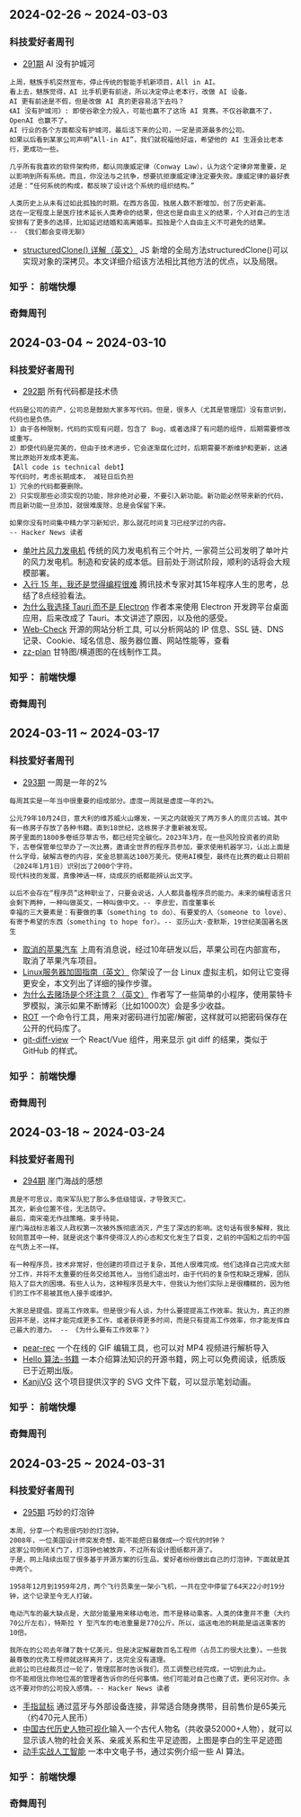 ## 2024-02-26 ~ 2024-03-03
### 科技爱好者周刊
* [291期](https://github.com/ruanyf/weekly/blob/master/docs/issue-291.md) AI 没有护城河
```
上周，魅族手机突然宣布，停止传统的智能手机新项目，All in AI。
看上去，魅族觉得，AI 比手机更有前途，所以决定停止老本行，改做 AI 设备。
AI 更有前途是不假，但是改做 AI 真的更容易活下去吗？
《AI 没有护城河》: 即使谷歌全力投入，可能也赢不了这场 AI 竞赛。不仅谷歌赢不了，OpenAI 也赢不了。
AI 行业的各个方面都没有护城河，最后活下来的公司，一定是资源最多的公司。
如果以后看到某家公司声明“All-in AI”，我们就祝福他好运，希望他的 AI 生涯会比老本行，更成功一些。

几乎所有我喜欢的软件架构师，都认同康威定律（Conway Law），认为这个定律非常重要，足以影响到所有系统。而且，你没法与之抗争，想要抗拒康威定律注定要失败。康威定律的最好表述是：“任何系统的构成，都反映了设计这个系统的组织结构。”

人类历史上从未有过如此孤独的时期。在西方各国，独居人数不断增加，创了历史新高。
这在一定程度上是医疗技术延长人类寿命的结果，但这也是自由主义的结果，个人对自己的生活安排有了更多的选择，比如延迟结婚和高离婚率。孤独是个人自由主义不可避免的结果。
-- 《我们都会变得无聊》
```
* [structuredClone() 详解（英文）](https://www.builder.io/blog/structured-clone) JS 新增的全局方法structuredClone()可以实现对象的深拷贝。本文详细介绍该方法相比其他方法的优点，以及局限。

### 知乎： 前端快爆

### 奇舞周刊

## 2024-03-04 ~ 2024-03-10
### 科技爱好者周刊
* [292期](https://github.com/ruanyf/weekly/blob/master/docs/issue-292.md) 所有代码都是技术债
```
代码是公司的资产，公司总是鼓励大家多写代码。但是，很多人（尤其是管理层）没有意识到，代码也是负债。
1）由于各种限制，代码的实现有问题，包含了 Bug，或者选择了有问题的组件，后期需要修改或重写。
2）即使代码是完美的，但由于技术进步，它会逐渐腐化过时，后期需要不断维护和更新，这通常比原始开发成本更高。
【All code is technical debt】
写代码时，考虑长期成本， 减轻日后负担
1）冗余的代码都要删除。
2）只实现那些必须实现的功能，除非绝对必要，不要引入新功能。新功能必然带来新的代码，而且新功能一旦添加，就很难废除，总是会保留下来。

如果你没有时间集中精力学习新知识，那么就花时间复习已经学过的内容。
-- Hacker News 读者
```
* [单叶片风力发电机](https://newatlas.com/energy/touchwind-floating-wind-turbine/) 传统的风力发电机有三个叶片, 一家荷兰公司发明了单叶片的风力发电机。制造和安装的成本低。目前处于测试阶段，顺利的话将会大规模部署。
* [入行 15 年，我还是觉得编程很难](https://mp.weixin.qq.com/s/B7Z0ROkiBqqxVKkLNR9BxQ) 腾讯技术专家对其15年程序人生的思考，总结了8点经验看法。
* [为什么我选择 Tauri 而不是 Electron](https://aptabase.com/blog/why-chose-to-build-on-tauri-instead-electron) 作者本来使用 Electron 开发跨平台桌面应用，后来改成了 Tauri。本文讲述了原因，以及他的感受。
* [Web-Check](https://github.com/Lissy93/web-check) 开源的网站分析工具, 可以分析网站的 IP 信息、SSL 链、DNS 记录、Cookie、域名信息、服务器位置、网站性能等，查看
* [zz-plan](https://zz-plan.com/) 甘特图/横道图的在线制作工具。

### 知乎： 前端快爆

### 奇舞周刊

## 2024-03-11 ~ 2024-03-17
### 科技爱好者周刊
* [293期](https://github.com/ruanyf/weekly/blob/master/docs/issue-293.md) 一周是一年的2%
```
每周其实是一年当中很重要的组成部分。虚度一周就是虚度一年的2%。

公元79年10月24日，意大利的维苏威火山爆发，一天之内就毁灭了两万多人的庞贝古城。其中有一栋房子存放了各种书籍。直到18世纪，这栋房子才重新被发现。
房子里面的1800多卷纸莎草古书，都已经完全碳化。2023年3月，在一些风险投资者的资助下，古卷保管单位举办了一次比赛，邀请全世界的程序员参加，要求使用机器学习，认出上面是什么字母，破解古卷的内容，奖金总额高达100万美元。使用AI模型，最终在比赛的截止日期前（2024年1月1日）识别出了2000个字符。
现代科技的发展，真像神话一样，烧成灰的纸都能辨认出文字。

以后不会存在“程序员”这种职业了，只要会说话，人人都具备程序员的能力。未来的编程语言只会剩下两种，一种叫做英文，一种叫做中文。-- 李彦宏，百度董事长
幸福的三大要素是：有要做的事（something to do）、有要爱的人（someone to love）、有寄予希望的东西（something to hope for）。-- 亚历山大·查默斯，19世纪美国著名医生
```
* [取消的苹果汽车](https://sea.mashable.com/tech/31627/apple-car-leaked-design-info-reveals-it-wouldve-been-a-minivan) 上周有消息说，经过10年研发以后，苹果公司在内部宣布，取消了苹果汽车项目。
* [Linux服务器加固指南（英文）](https://pboyd.io/posts/securing-a-linux-vm/) 你架设了一台 Linux 虚拟主机，如何让它变得更安全，本文列出了详细的操作步骤。
* [为什么去赌场是个坏注意？（英文）](https://easylang.dev/apps/tutorial_mcarlo.html) 作者写了一些简单的小程序，使用蒙特卡罗模拟，演示如果不断博彩（比如1000次）会是多少收益。
* [ROT](https://github.com/candiddev/rot) 一个命令行工具，用来对密码进行加密/解密，这样就可以把密码保存在公开的代码库了。
* [git-diff-view](https://github.com/MrWangJustToDo/git-diff-view) 一个 React/Vue 组件，用来显示 git diff 的结果，类似于 GitHub 的样式。

### 知乎： 前端快爆

### 奇舞周刊


## 2024-03-18 ~ 2024-03-24
### 科技爱好者周刊
* [294期](https://github.com/ruanyf/weekly/blob/master/docs/issue-294.md) 崖门海战的感想
```
真是不可思议，南宋军队犯了那么多低级错误，才导致灭亡。
其次，新会位置不佳，无法防守。
最后，南宋毫无作战策略，束手待毙。
崖门海战标志着汉人政权第一次被外族彻底消灭，产生了深远的影响。这句话有很多解释，我比较同意其中一种，就是说这个事件使得汉人的心态和文化发生了巨变，之前的中国和之后的中国在气质上不一样。

有一种程序员，技术非常好，但创建的项目过于复杂，其他人很难完成。他们选择自己完成大部分工作，并将不太重要的任务交给其他人。当他们退出时，由于代码的复杂性和缺乏理解，团队陷入了巨大的困境。有些人认为，这种程序员是大牛，但我认为他们实际上是很糟糕的，因为他们的工作不易被其他人接手或维护。

大家总是提倡，提高工作效率。但是很少有人谈，为什么要提提高工作效率。我认为，真正的原因并不是，这样才能完成更多工作，或者获得更多时间，而是只有提高工作效率，你才能发挥自己最大的潜力。 -- 《为什么要有工作效率？》
```
* [pear-rec](https://github.com/027xiguapi/pear-rec/blob/main/README.zh-CN.md) 一个在线的 GIF 编辑工具，也可以对 MP4 视频进行解析导入
* [Hello 算法-书籍](https://www.hello-algo.com/chapter_paperbook/) 一本介绍算法知识的开源书籍，网上可以免费阅读，纸质版已于近期出版。
* [KanjiVG](https://kanjivg.tagaini.net/index.html) 这个项目提供汉字的 SVG 文件下载，可以显示笔划动画。

### 知乎： 前端快爆

### 奇舞周刊

## 2024-03-25 ~ 2024-03-31
### 科技爱好者周刊
* [295期](https://github.com/ruanyf/weekly/blob/master/docs/issue-295.md) 巧妙的灯泡钟
```
本周，分享一个构思很巧妙的灯泡钟。
2008年，一位美国设计师突发奇想，能不能把日晷做成一个现代的时钟？
这家公司倒闭关门了，灯泡钟也被放弃，不过所有设计图纸都开源了。
于是，网上陆续出现了很多基于开源方案的衍生品，爱好者纷纷做出自己的灯泡钟，下面就是其中两个。

1958年12月到1959年2月，两个飞行员乘坐一架小飞机，一共在空中停留了64天22小时19分钟，这个记录至今无人打破。

电动汽车的最大缺点是，大部分能量用来移动电池，而不是移动乘客。人类的体重并不重（大约70公斤左右），特斯拉 Y 型汽车的电池重量是770公斤。所以，运送电池的耗能是运送乘客的10倍。

我所在的公司去年赚了数十亿美元，但是决定解雇数百名工程师（占员工的很大比重）。一些我最尊敬的优秀工程师就这样离开了，这完全没有道理。
此前公司已经裁员过一轮了，管理层那时告诉我们，员工调整已经完成，一切到此为止。
你不能相信比你地位高的管理者告诉你的任何事情。他们可能对自己也撒了谎，更何况对你。永远不要对你的公司投入感情。-- Hacker News 读者
```
* [手指鼠标](https://www.core77.com/posts/125315/A-Wearable-Mouse) 通过蓝牙与外部设备连接，非常适合随身携带，目前售价是65美元（约470元人民币）
* [中国古代历史人物可视化](https://tools.buyixiao.xyz/historical-figure-query)输入一个古代人物名（共收录52000+人物），就可以显示该人物的社会关系、亲戚关系和生平足迹图，上图是李白的生平足迹图
* [动手实战人工智能](https://aibydoing.com/intro) 一本中文电子书，通过实例介绍一些 AI 算法。

### 知乎： 前端快爆

### 奇舞周刊





